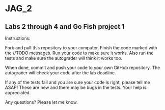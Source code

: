 # JAG_2

## Labs 2 through 4 and Go Fish project 1

Instructions:

Fork and pull this repository to your computer. Finish the code marked with the //TODO messages. Run your code to make sure it works. Also run the tests and make sure the autograder will think it works too.

When done, commit and push your code to your own GitHub repository. The autograder will check your code after the lab deadline.  

If any of the tests fail and you are sure your code is right, please tell me ASAP! These are new and there may be bugs in the tests. Your help is appreciated.

Any questions? Please let me know.

